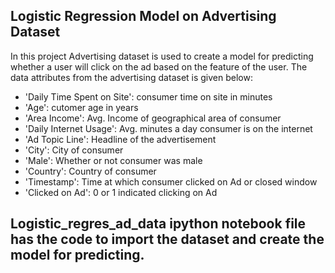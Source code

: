 ## Logistic Regression Model on Advertising Dataset
In this project Advertising dataset is used to create a model for predicting whether a user will click on the ad based on the feature of the user.
The data attributes from the advertising dataset is given below:

* 'Daily Time Spent on Site': consumer time on site in minutes
* 'Age': cutomer age in years
* 'Area Income': Avg. Income of geographical area of consumer
* 'Daily Internet Usage': Avg. minutes a day consumer is on the internet
* 'Ad Topic Line': Headline of the advertisement
* 'City': City of consumer
* 'Male': Whether or not consumer was male
* 'Country': Country of consumer
* 'Timestamp': Time at which consumer clicked on Ad or closed window
* 'Clicked on Ad': 0 or 1 indicated clicking on Ad

## Logistic_regres_ad_data ipython notebook file has the code to import the dataset and create the model for predicting. 
